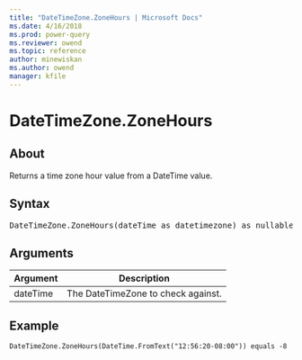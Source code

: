 ```yaml
---
title: "DateTimeZone.ZoneHours | Microsoft Docs"
ms.date: 4/16/2018
ms.prod: power-query
ms.reviewer: owend
ms.topic: reference
author: minewiskan
ms.author: owend
manager: kfile
---
```

# DateTimeZone.ZoneHours

  
## About  
Returns a time zone hour value from a DateTime value.  
  
## Syntax

<pre>
DateTimeZone.ZoneHours(dateTime as datetimezone) as nullable number  
</pre>
  
## Arguments  
  
|Argument|Description|  
|------------|---------------|  
|dateTime|The DateTimeZone to check against.|  
  
## Example  
  
```powerquery-m
DateTimeZone.ZoneHours(DateTime.FromText("12:56:20-08:00")) equals -8  
```  
